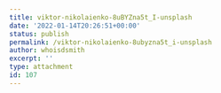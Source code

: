 ```yaml
---
title: viktor-nikolaienko-8uBYZna5t_I-unsplash
date: '2022-01-14T20:26:51+00:00'
status: publish
permalink: /viktor-nikolaienko-8ubyzna5t_i-unsplash
author: whoisdsmith
excerpt: ''
type: attachment
id: 107
---
```

<!DOCTYPE html PUBLIC "-//W3C//DTD HTML 4.0 Transitional//EN" "http://www.w3.org/TR/REC-html40/loose.dtd">
<?xml encoding="UTF-8">
